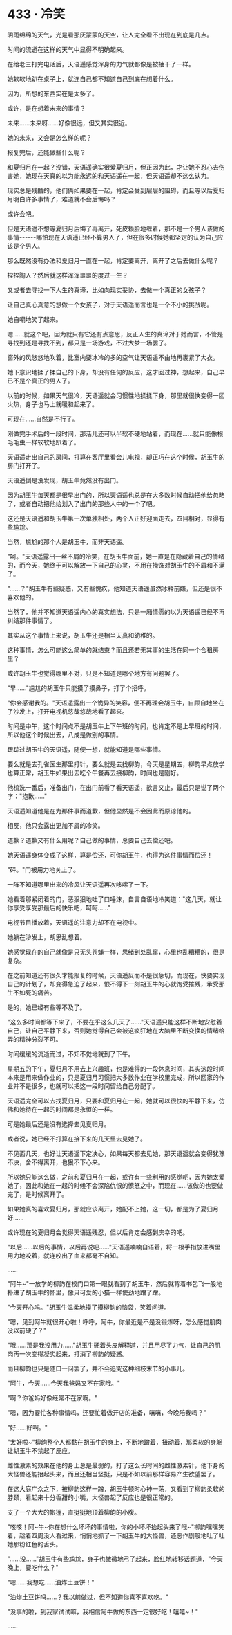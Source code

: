 <link rel="stylesheet" href="../../styles/text.css" />
<h1>433 · 冷笑</h1>

阴雨绵绵的天气，光是看那灰蒙蒙的天空，让人完全看不出现在到底是几点。

时间的流逝在这样的天气中显得不明确起来。

在给老三打完电话后，天语遥感觉浑身的力气就都像是被抽干了一样。

她软软地趴在桌子上，就连自己都不知道自己到底在想着什么。

因为，所想的东西实在是太多了。

或许，是在想着未来的事情？

未来......未来呀......好像很远，但又其实很近。

她的未来，又会是怎么样的呢？

报复完后，还能做些什么呢？

和夏归月在一起？没错，天语遥确实很爱夏归月，但正因为此，才让她不忍心去伤害她，她现在天真的以为能永远的和天语遥在一起，但天语遥却不这么认为。

现实总是残酷的，他们俩如果要在一起，肯定会受到层层的阻碍，而且等以后夏归月明白许多事情了，难道就不会后悔吗？

或许会吧。

但是天语遥不想等夏归月后悔了再离开，死皮赖脸地缠着，那不是一个男人该做的事情------哪怕现在天语遥已经不算男人了，但在很多时候她都坚定的认为自己应该是个男人。

那么既然没有办法和夏归月一直在一起，肯定要离开，离开了之后去做什么呢？

捏捏陶人？然后就这样浑浑噩噩的度过一生？

又或者去寻找一下人生的真谛，比如向现实妥协，去做一个真正的女孩子？

让自己真心真意的想做一个女孩子，对于天语遥而言也是一个不小的挑战呢。

她自嘲地笑了起来。

嗯......就这个吧，因为就只有它还有点意思，反正人生的真谛对于她而言，不管是寻找到还是寻找不到，都只是一场游戏，不过大梦一场罢了。

窗外的风悠悠地吹着，比室内要冰冷的多的空气让天语遥不由地再裹紧了大衣。

她下意识地揉了揉自己的下身，却没有任何的反应，这才回过神，想起来，自己早已不是个真正的男人了。

以前的时候，如果天气很冷，天语遥就会习惯性地揉揉下身，那里就很快变得一团火热，身子也马上就暖和起来了。

可现在......自然是不行了。

刚做完手术后的一段时间，那活儿还可以半软不硬地站着，而现在......就只能像根毛毛虫一样软软地趴着了。

天语遥走出自己的房间，打算在客厅里看会儿电视，却正巧在这个时候，胡玉牛的房门打开了。

天语遥倒是没发现，胡玉牛竟然没有出门。

因为胡玉牛每天都是很早出门的，所以天语遥也总是在大多数时候自动把他给忽略了，或者自动把他给划入了出门的那些人中的一个了吧。

这还是天语遥和胡玉牛第一次单独相处，两个人正好迎面走去，四目相对，显得有些尴尬。

当然，尴尬的那个人是胡玉牛，而非天语遥。

"呵。"天语遥露出一丝不屑的冷笑，在胡玉牛面前，她一直是在隐藏着自己的情绪的，而今天，她终于可以解放一下自己的心灵，不用在掩饰对胡玉牛的不屑和不满了。

"......？"胡玉牛有些疑惑，又有些愧疚，他知道天语遥虽然冰释前嫌，但还是很不喜欢他的。

当然了，他并不知道天语遥内心的真实想法，只是一厢情愿的以为天语遥已经不再纠结那件事情了。

其实从这个事情上来说，胡玉牛还是相当天真和幼稚的。

这种事情，怎么可能这么简单的就结束？而且还若无其事的生活在同一个合租房里？

或许胡玉牛也觉得哪里不对，只是不知道是哪个地方有问题罢了。

"早......"尴尬的胡玉牛只能摸了摸鼻子，打了个招呼。

"你会感谢我的。"天语遥露出一个诡异的笑容，便不再理会胡玉牛，自顾自地坐在了沙发上，打开电视机悠哉悠哉地看了起来。

时间是中午，这个时间点不是胡玉牛上下午班的时间，也肯定不是上早班的时间，所以他这个时候出去，八成是做别的事情。

跟踪过胡玉牛的天语遥，随便一想，就能知道是哪些事情。

要么就是去孔雀医生那里打针，要么就是去找柳韵，今天是星期五，柳韵早点放学也算正常，胡玉牛如果出去吃个午餐再去接柳韵，时间也是刚好。

他梳洗一番后，准备出门，在出门前看了看天语遥，欲言又止，最后只是说了两个字："抱歉......"

天语遥知道他是在为那件事而道歉，但他显然是不会因此而原谅他的。

相反，他只会露出更加不屑的冷笑。

道歉？道歉又有什么用呢？自己做的事情，总要自己去偿还吧。

她天语遥身体变成了这样，算是偿还，可你胡玉牛，也得为这件事情而偿还！

"砰。"门被用力地关上了。

一阵不知道哪里出来的冷风让天语遥再次哆嗦了一下。

她看着那紧闭着的门，恶狠狠地吐了口唾沫，自言自语地冷笑道："这几天，就让你享受享受那最后的快乐吧，呵呵......"

电视节目播放着，天语遥的注意力却不在电视中。

她躺在沙发上，胡思乱想着。

她感觉现在的自己就像是只无头苍蝇一样，思绪到处乱窜，心里也乱糟糟的，很是复杂。

在之前知道还有很久才能报复的时候，天语遥反而不是很急切，而现在，快要实现自己的计划了，却变得急迫了起来，恨不得下一刻胡玉牛的心就饱受摧残，承受那生不如死的痛苦。

是的，她已经有些等不及了。

"这么多时间都等下来了，不要在乎这么几天了......"天语遥只能这样不断地安慰着自己，让自己平静下来，否则她觉得自己会被这疯狂地在大脑里不断变换的情绪给弄的精神分裂不可。

时间缓缓的流逝而过，不知不觉地就到了下午。

星期五的下午，夏归月不用去上兴趣班，也是难得的一段休息时间，其实这段时间本来是用来做作业的，只是夏归月习惯把大多数作业在学校里完成，所以回家的作业并不是很多，也就可以把这一段时间留给自己分配了。

天语遥完全可以去找夏归月，只要和夏归月在一起，她就可以很快的平静下来，仿佛和她待在一起的时间都是永恒的一样。

可是她最后还是没有选择去见夏归月。

或者说，她已经不打算在接下来的几天里去见她了。

不见面几天，也好让天语遥下定决心，如果每天都去见她，那天语遥就会变得犹豫不决，舍不得离开，也狠不下心来。

所以她只能这么做，之前和夏归月在一起，或许有一些利用的感觉吧，因为她太爱她了，因此和她在一起的时候不会深陷仇恨的愤怒之中，而现在......该做的也要做完了，是时候离开了。

如果她真的喜欢夏归月，那就应该离开，她配不上她，这一切，都是为了夏归月好......

或许现在的夏归月会觉得天语遥残忍，但以后肯定会感到庆幸的吧。

"以后......以后的事情，以后再说吧......"天语遥喃喃自语着，将一根手指放进嘴里用力地咬着，就连咬出了血来都毫不自知。

......

"阿牛\~"一放学的柳韵在校门口第一眼就看到了胡玉牛，然后就背着书包飞一般地扑进了胡玉牛的怀里，像只可爱的小猫一样使劲地蹭了蹭。

"今天开心吗。"胡玉牛温柔地摸了摸柳韵的脑袋，笑着问道。

"嗯，见到阿牛就很开心啦！呼呼，阿牛，你最近是不是没锻炼呀，怎么感觉肌肉没以前硬了？"

"哦......那是我没用力......"胡玉牛硬着头皮解释道，并且用尽了力气，让自己的肌肉再一次变得凝实起来，打消了柳韵的疑惑。

而且柳韵也只是随口一问罢了，并不会追究这种细枝末节的小事儿。

"阿牛，今天......今天我爸妈又不在家哦。"

"啊？你爸妈好像经常不在家啊。"

"嗯，因为要忙各种事情吗，还要忙着做开店的准备，嘻嘻，今晚陪我吗？"

"好......好啊。"

"太好啦\~"柳韵整个人都黏在胡玉牛的身上，不断地蹭着，扭动着，那柔软的身躯让胡玉牛不禁起了反应。

雌性激素的效果在他的身上总是最弱的，打了这么长时间的雌性激素针，他下身的大怪兽还能抬起头来，而且还相当坚挺，只是不如以前那样容易产生欲望罢了。

在这大庭广众之下，被柳韵这样一蹭，胡玉牛顿时心神一荡，又看到了柳韵柔软的脖颈，看起来十分香甜的小嘴，大怪兽起了反应也是很正常的。

支了一个大大的帐篷，直挺挺地顶着柳韵的小腹。

"咳咳！阿\~牛\~你在想什么坏坏的事情啦，你的小坏坏抬起头来了哦\~"柳韵嘿嘿笑着，趁着四周没人看过来，悄悄地抓了一下胡玉牛的大怪兽，还恶作剧般地吐了吐她那粉红色的舌头。

"......没......"胡玉牛有些尴尬，身子也微微地弓了起来，脸红地转移话题道，"今天晚上，要吃什么？"

"嗯......我想吃......油炸土豆饼！"

"油炸土豆饼吗......？我以前做过，但不知道你喜不喜欢吃。"

"没事的啦，到我家试试嘛，我相信阿牛做的东西一定很好吃！嘻嘻\~！"

......

